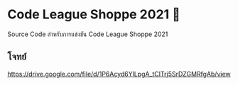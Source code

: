 # Code League Shoppe 2021 🚀

Source Code สำหรับการแข่งขัน Code League Shoppe 2021

## โจทย์ 

https://drive.google.com/file/d/1P6Acyd6YlLpgA_tCITrj5SrDZGMRfgAb/view

